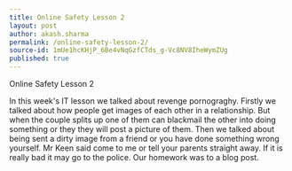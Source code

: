 ```yaml
---
title: Online Safety Lesson 2
layout: post
author: akash.sharma
permalink: /online-safety-lesson-2/
source-id: 1mUe1hcKHjP_6Be4vNqGzfCTds_g-Vc8NV8IheWymZUg
published: true
---
```

Online Safety Lesson 2

In this week's IT lesson we talked about revenge pornograghy.  Firstly we talked about how people get images of each other in a relationship. But when the couple splits up one of them can blackmail the other into doing something or they they will post a picture of them. Then we talked about being sent a dirty image from a friend or you have done something wrong yourself. Mr Keen said come to me or tell your parents straight away. If it is really bad it may go to the police. Our homework was to a blog post.

